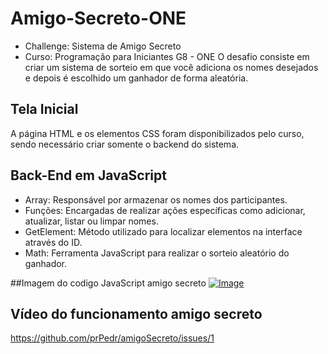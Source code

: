 # Amigo-Secreto-ONE
* Challenge: Sistema de Amigo Secreto
* Curso: Programação para Iniciantes G8 - ONE
O desafio consiste em criar um sistema de sorteio em que você adiciona os nomes desejados e depois é escolhido um ganhador de forma aleatória.

## Tela Inicial
A página HTML e os elementos CSS foram disponibilizados pelo curso, sendo necessário criar somente o backend do sistema.

## Back-End em JavaScript
* Array: Responsável por armazenar os nomes dos participantes.
* Funções: Encargadas de realizar ações específicas como adicionar, atualizar, listar ou limpar nomes.
* GetElement: Método utilizado para localizar elementos na interface através do ID.
* Math: Ferramenta JavaScript para realizar o sorteio aleatório do ganhador.

##Imagem do codigo JavaScript amigo secreto
[![Image]()](https://github.com/prPedr/amigoSecreto/issues/2)

## Vídeo do funcionamento amigo secreto
https://github.com/prPedr/amigoSecreto/issues/1

